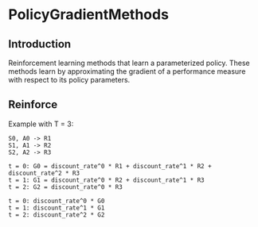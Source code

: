 # PolicyGradientMethods

## Introduction

Reinforcement learning methods that learn a parameterized policy. 
These methods learn by approximating the gradient of a performance measure with respect to its policy parameters.

## Reinforce
Example with T = 3:
```
S0, A0 -> R1
S1, A1 -> R2
S2, A2 -> R3

t = 0: G0 = discount_rate^0 * R1 + discount_rate^1 * R2 + discount_rate^2 * R3
t = 1: G1 = discount_rate^0 * R2 + discount_rate^1 * R3
t = 2: G2 = discount_rate^0 * R3

t = 0: discount_rate^0 * G0
t = 1: discount_rate^1 * G1
t = 2: discount_rate^2 * G2
```

